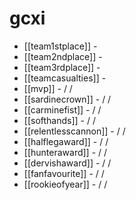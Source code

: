 # gcxi

* [[team1stplace]] - 
* [[team2ndplace]] - 
* [[team3rdplace]] - 
* [[teamcasualties]] - 
* [[mvp]] -  /  / 
* [[sardinecrown]] -   /  / 
* [[carminefist]] -   /  / 
* [[softhands]] -   /  / 
* [[relentlesscannon]] -   /  / 
* [[halflegaward]] -   /  / 
* [[hunteraward]] -   /  / 
* [[dervishaward]] -   /  / 
* [[fanfavourite]] -   /  / 
* [[rookieofyear]] -   /  / 
